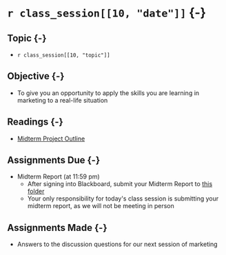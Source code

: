 # `r class_session[[10, "date"]]` {-}

## Topic {-}

- `r class_session[[10, "topic"]]`

## Objective {-}

- To give you an opportunity to apply the skills you are learning in marketing
to a real-life situation

## Readings {-}

- [Midterm Project Outline][]  

## Assignments Due {-}

- Midterm Report (at 11:59 pm)
  - After signing into Blackboard, submit your Midterm Report to [this folder][]  
  - Your only responsibility for today's class session is submitting your
  midterm report, as we will not be meeting in person

## Assignments Made {-}

- Answers to the discussion questions for our next session of marketing

[Midterm Project Outline]: https://blackboard.comm.virginia.edu/bbcswebdav/pid-222305-dt-content-rid-2435224_1/xid-2435224_1
[this folder]: https://blackboard.comm.virginia.edu/webapps/assignment/uploadAssignment?content_id=_222305_1&course_id=_3945_1